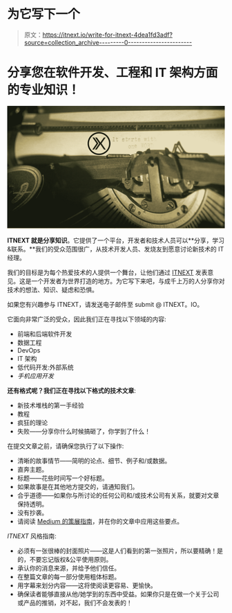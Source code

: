 # 为它写下一个

> 原文：<https://itnext.io/write-for-itnext-4dea1fd3adf?source=collection_archive---------0----------------------->

# 分享您在软件开发、工程和 IT 架构方面的专业知识！

![](img/c29f3d2914976ed151bb876a6c3947f6.png)

**ITNEXT 就是分享知识**。它提供了一个平台，开发者和技术人员可以**分享，学习&联系。**我们的受众范围很广，从技术开发人员、发烧友到愿意讨论新技术的 IT 经理。

我们的目标是为每个热爱技术的人提供一个舞台，让他们通过 [ITNEXT](https://itnext.io/) 发表意见。这是一个开发者为世界打造的地方。为它写下来吧，与成千上万的人分享你对技术的想法、知识、疑虑和恐惧。

如果您有兴趣参与 ITNEXT，请发送电子邮件至 submit @ ITNEXT。IO。

它面向非常广泛的受众，因此我们正在寻找以下领域的内容:

*   前端和后端软件开发
*   数据工程
*   DevOps
*   IT 架构
*   低代码开发:外部系统
*   *手机应用开发*

**还有格式呢？**我们正在寻找以下格式的**技术文章**:

*   新技术堆栈的第一手经验
*   教程
*   疯狂的理论
*   失败——分享你什么时候搞砸了，你学到了什么！

在提交文章之前，请确保您执行了以下操作:

*   清晰的故事情节——简明的论点、细节、例子和/或数据。
*   直奔主题。
*   标题——花些时间写一个好标题。
*   如果故事是在其他地方提交的，请通知我们。
*   合乎道德——如果你与所讨论的任何公司和/或技术公司有关系，就要对文章保持透明。
*   没有抄袭。
*   请阅读 [Medium 的策展指南](https://help.medium.com/hc/en-us/articles/360006362473?source=post_stats_page)，并在你的文章中应用这些要点。

*ITNEXT* 风格指南:

*   必须有一张很棒的封面照片——这是人们看到的第一张照片，所以要精确！是的，不要忘记版权&公平使用原则。
*   承认你的消息来源，并给予他们信任。
*   在整篇文章的每一部分使用粗体标题。
*   用字幕来划分内容——这将使阅读更容易、更愉快。
*   确保读者能够直接从他/她学到的东西中受益。如果你只是在做一个关于公司或产品的推销，对不起，我们不会发表的！